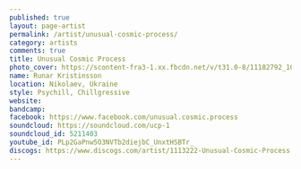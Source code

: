 ```yaml
---
published: true
layout: page-artist
permalink: /artist/unusual-cosmic-process/
category: artists
comments: true
title: Unusual Cosmic Process
photo_cover: https://scontent-fra3-1.xx.fbcdn.net/v/t31.0-8/11182792_10152829311337335_5828565381938564975_o.jpg?oh=e17958c9841d1ebe0fb2a11e98395671&oe=597E59B2
name: Runar Kristinsson
location: Nikolaev, Ukraine
style: Psychill, Chillgressive
website: 
bandcamp: 
facebook: https://www.facebook.com/unusual.cosmic.process
soundcloud: https://soundcloud.com/ucp-1
soundcloud_id: 5211403
youtube_id: PLp2GaPnw5O3NVTb2diejbC_UnxtHSBTr_
discogs: https://www.discogs.com/artist/1113222-Unusual-Cosmic-Process
---
```

